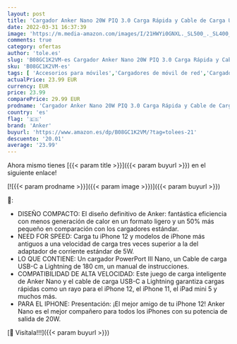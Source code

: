 ```yaml
---
layout: post
title: 'Cargador Anker Nano 20W PIQ 3.0 Carga Rápida y Cable de Carga USB-C a Lightning de 180 cm  Cargador USB-C PowerPort III para iPhone 12/12 Mini/12 Pro/12 Pro MAX/iPad Pro/AirPods Pro'
date: 2022-03-31 16:37:39
image: 'https://m.media-amazon.com/images/I/21HWYi0GNXL._SL500_._SL400_.jpg'
comments: true
category: ofertas
author: 'tole.es'
slug: 'B08GC1K2VM-es Cargador Anker Nano 20W PIQ 3.0 Carga Rápida y Cable de...'
sku: 'B08GC1K2VM-es'
tags: [ 'Accesorios para móviles','Cargadores de móvil de red','Cargadores para móviles','Comunicación móvil y accesorios','Electrónica','anker','iphone', ]
actualPrice: 23.99 EUR
currency: EUR
price: 23.99
comparePrice: 29.99 EUR
prodname: 'Cargador Anker Nano 20W PIQ 3.0 Carga Rápida y Cable de Carga USB-C a Lightning de 180 cm  Cargador USB-C PowerPort III para iPhone 12/12 Mini/12 Pro/12 Pro MAX/iPad Pro/AirPods Pro'
country: 'es'
flag: '🇪🇸'
brand: 'Anker'
buyurl: 'https://www.amazon.es/dp/B08GC1K2VM/?tag=tolees-21'
descuento: '20.01'
average: '23.99'
---
```


Ahora mismo tienes [{{< param title >}}]({{< param buyurl >}}) en el siguiente enlace!

[![{{< param prodname >}}]({{< param image >}})]({{< param buyurl >}})

🔎:

- DISEÑO COMPACTO: El diseño definitivo de Anker: fantástica eficiencia con menos generación de calor en un formato ligero y un 50% más pequeño en comparación con los cargadores estándar.
- NEED FOR SPEED: Carga tu iPhone 12 y modelos de iPhone más antiguos a una velocidad de carga tres veces superior a la del adaptador de corriente estándar de 5W.
- LO QUE CONTIENE: Un cargador PowerPort III Nano, un Cable de carga USB-C a Lightning de 180 cm, un manual de instrucciones.
- COMPATIBILIDAD DE ALTA VELOCIDAD: Este juego de carga inteligente de Anker Nano y el cable de carga USB-C a Lightning garantiza cargas rápidas como un rayo para el iPhone 12, el iPhone 11, el iPad mini 5 y muchos más.
- PARA EL IPHONE: Presentación: ¡El mejor amigo de tu iPhone 12! Anker Nano es el mejor compañero para todos los iPhones con su potencia de salida de 20W.

[🛒 Visítala!!!]({{< param buyurl >}})
